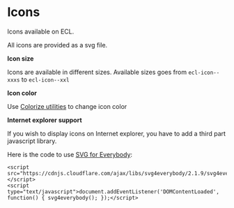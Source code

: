 # Icons

Icons available on ECL.

All icons are provided as a svg file.

**Icon size**

Icons are available in different sizes. Available sizes goes from `ecl-icon--xxxs` to `ecl-icon--xxl`

**Icon color**

Use [Colorize utilities](https://ec-europa.github.io/europa-component-library/ec/components/detail/ec-utility-colorize) to change icon color

**Internet explorer support**

If you wish to display icons on Internet explorer, you have to add a third part javascript library.

Here is the code to use [SVG for Everybody](https://www.npmjs.com/package/svg4everybody):

```
<script src="https://cdnjs.cloudflare.com/ajax/libs/svg4everybody/2.1.9/svg4everybody.min.js"></script>
<script type="text/javascript">document.addEventListener('DOMContentLoaded', function() { svg4everybody(); });</script>
```

